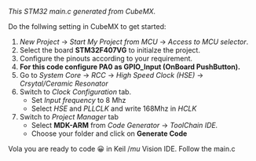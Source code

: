 *This STM32 main.c generated from CubeMX.* 

Do the follwing setting in CubeMX to get started:

1. *New Project* &#x2192; *Start My Project from MCU* &#x2192; *Access to MCU selector*.
2. Select the board **STM32F407VG** to initialze the project.
3. Configure the pinouts according to your requirement.
4. **For this code configure PA0 as GPIO_Input (OnBoard PushButton).**
5. Go to *System Core* &#x2192; *RCC* &#x2192; *High Speed Clock (HSE)* &#x2192; *Crsytal/Ceramic Resonator*
6. Switch to *Clock Configuration* tab.
    * Set *Input frequency* to 8 Mhz
    * Select *HSE* and *PLLCLK* and write 168Mhz in *HCLK*
 7. Switch to *Project Manager* tab 
    * Select **MDK-ARM** from *Code Generator* &#x2192; *ToolChain IDE.*
    * Choose your folder and click on **Generate Code**
 
Vola you are ready to code 😀 in Keil $/mu$ Vision IDE. Follow the main.c 